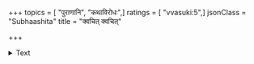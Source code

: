 +++
topics = [ "पुराणानि", "कथाविरोधः",]
ratings = [ "vvasuki:5",]
jsonClass = "Subhaashita"
title = "क्वचित् क्वचित्"

+++

<details><summary>Text</summary>

क्वचित् क्वचित् पुराणेषु विरोधो यदि लभ्यते।  
कल्पभेदादिभिस् तत्र व्यवस्था सद्भिरिष्यते॥
</details>
